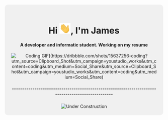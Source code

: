 <div align="center" style="background-color:#f0f0f0; padding:20px; border-radius:10px;">
  <h1 align="center">Hi <img width="35" src="https://github.com/1999AZZAR/1999AZZAR/blob/main/resources/img/waving.gif">, I'm James</h1>
  <h4 align="center">A developer and informatic student. Working on my resume</h4>

  <img src="[https://github.com/TU-USUARIO/TU-REPOSITORIO/assets/NOMBRE-DEL-GIF.gif" alt="Coding GIF](https://dribbble.com/shots/15637256-coding?utm_source=Clipboard_Shot&utm_campaign=youstudio_works&utm_content=coding&utm_medium=Social_Share&utm_source=Clipboard_Shot&utm_campaign=youstudio_works&utm_content=coding&utm_medium=Social_Share)" width="300" />

  <h5>--------------------------------------------------------------------------------------------------</h5>
  
  <img src="https://github.com/user-attachments/assets/b250a967-79e3-4af9-ba83-12eb3e71c104" alt="Under Construction" width="300" />
</div>
